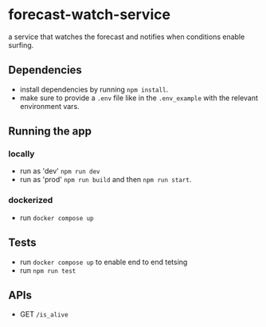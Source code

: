 # forecast-watch-service

a service that watches the forecast and notifies when conditions enable surfing.

## Dependencies 
- install dependencies by running `npm install`.
- make sure to provide a `.env` file like in the `.env_example` with the relevant environment vars.

## Running the app
### locally
- run as 'dev' `npm run dev`
- run as 'prod' `npm run build` and then `npm run start`.

### dockerized
- run `docker compose up`

## Tests
- run `docker compose up` to enable end to end tetsing
- run `npm run test`

## APIs
- GET `/is_alive`